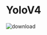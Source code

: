# YoloV4

![download](https://user-images.githubusercontent.com/67067573/116483153-2e4f8b80-a8a4-11eb-9d4b-8ad41269a63e.png)
